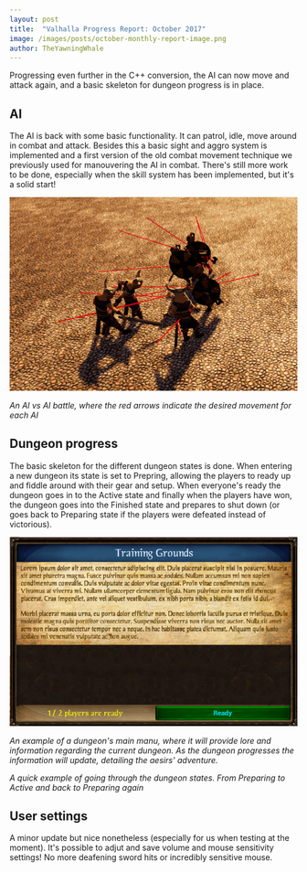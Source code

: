 ```yaml
---
layout: post
title:  "Valhalla Progress Report: October 2017"
image: /images/posts/october-monthly-report-image.png
author: TheYawningWhale
---
```


Progressing even further in the C++ conversion, the AI can now move and attack again, and a basic skeleton for dungeon progress is in place.

<!--excerpt_separator-->


<div class="clear" ></div>

## AI

The AI is back with some basic functionality. It can patrol, idle, move around in combat and attack. Besides this a basic sight and aggro system is implemented and a first version of the old combat movement technique we previously used for manouvering the AI in combat. There's still more work to be done, especially when the skill system has been implemented, but it's a solid start!


<img class="full" src="/images/posts/october1.png" />

*An AI vs AI battle, where the red arrows indicate the desired movement for each AI*

## Dungeon progress

The basic skeleton for the different dungeon states is done. When entering a new dungeon its state is set to Prepring, allowing the players to ready up and fiddle around with their gear and setup. When everyone's ready the dungeon goes in to the Active state and finally when the players have won, the dungeon goes into the Finished state and prepares to shut down (or goes back to Preparing state if the players were defeated instead of victorious).

<img class="full" src="/images/posts/october2.png" />

*An example of a dungeon's main manu, where it will provide lore and information regarding the current dungeon. As the dungeon progresses the information will update, detailing the aesirs' adventure.*

<div class="youtube" data-id="aAf58xQ4jEc"></div>

*A quick example of going through the dungeon states. From Preparing to Active and back to Preparing again*

## User settings

A minor update but nice nonetheless (especially for us when testing at the moment). It's possible to adjut and save volume and mouse sensitivity settings! No more deafening sword hits or incredibly sensitive mouse.